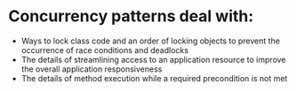 # Concurrency patterns deal with:
- Ways to lock class code and an order of locking objects to prevent the
occurrence of race conditions and deadlocks
- The details of streamlining access to an application resource to improve
the overall application responsiveness
- The details of method execution while a required precondition is not met